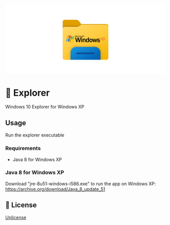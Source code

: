 <div align="center">

[![Explorer](.github/banner.svg)](#📂explorer)

</div>

# 📂 Explorer
Windows 10 Explorer for Windows XP

## Usage

Run the explorer executable

### Requirements

- Java 8 for Windows XP

### Java 8 for Windows XP
Download "jre-8u51-windows-i586.exe" to run the app on Windows XP:
https://archive.org/download/Java_8_update_51

## 📜 License

[Unlicense](https://unlicense.org)
